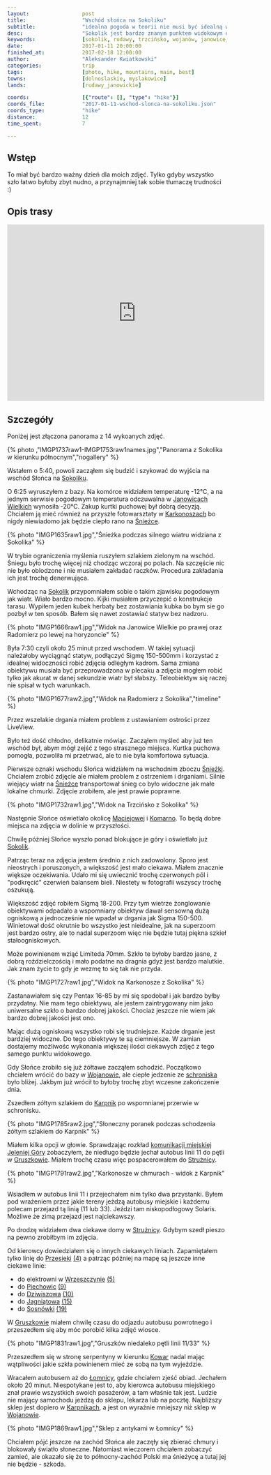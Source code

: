 ```yaml
---
layout:                 post
title:                  "Wschód słońca na Sokoliku"
subtitle:               "idealna pogoda w teorii nie musi być idealną w praktyce, może być zbyt wietrznie"
desc:                   "Sokolik jest bardzo znanym punktem widokowym dla fotografów. Sporo ludzi przychodzi tam robić swoje pierwsze zdjęcia wschodu Słońca i ja nie chciałem być gorszy."
keywords:               [sokolik, rudawy, trzcińsko, wojanów, janowice, janowickie, poranek, wschód, zima, śnieżka, wiatr, wietrznie, gruszków]
date:                   2017-01-11 20:00:00
finished_at:            2017-02-18 12:00:00
author:                 "Aleksander Kwiatkowski"
categories:             trip
tags:                   [photo, hike, mountains, main, best]
towns:                  [dolnoslaskie, myslakowice]
lands:                  [rudawy_janowickie]

coords:                 [{"route": [], "type": "hike"}]
coords_file:            "2017-01-11-wschod-slonca-na-sokoliku.json"
coords_type:            "hike"
distance:               12
time_spent:             7

---
```


[wiki-trzcinsko]: https://pl.wikipedia.org/wiki/Trzci%C5%84sko
[wiki-szklarska]: https://pl.wikipedia.org/wiki/Szklarska_Por%C4%99ba
[wiki-wojanow]: https://pl.wikipedia.org/wiki/Wojan%C3%B3w
[wiki-lomnica]: https://pl.wikipedia.org/wiki/%C5%81omnica_(powiat_jeleniog%C3%B3rski)
[wiki-karkonosze]: https://pl.wikipedia.org/wiki/Karkonosze
[wiki-bobrow]: https://pl.wikipedia.org/wiki/Bobr%C3%B3w_(powiat_jeleniog%C3%B3rski)
[wiki-sokolik]: https://pl.wikipedia.org/wiki/Sokolik
[wiki-janowice-wielkie]: https://pl.wikipedia.org/wiki/Janowice_Wielkie
[wiki-sniezka]: https://pl.wikipedia.org/wiki/%C5%9Anie%C5%BCka
[wiki-maciejowa]: https://pl.wikipedia.org/wiki/Maciejowa_(Jelenia_G%C3%B3ra)
[wiki-komarno]: https://pl.wikipedia.org/wiki/Komarno_(wojew%C3%B3dztwo_dolno%C5%9Bl%C4%85skie)
[wiki-szwajcarka]: https://pl.wikipedia.org/wiki/Schronisko_PTTK_%E2%80%9ESzwajcarka%E2%80%9D
[wiki-jelenia-gora]: https://pl.wikipedia.org/wiki/Jelenia_G%C3%B3ra
[wiki-gruszkow]: https://pl.wikipedia.org/wiki/Gruszk%C3%B3w_(wojew%C3%B3dztwo_dolno%C5%9Bl%C4%85skie)
[wiki-struznica]: https://pl.wikipedia.org/wiki/Stru%C5%BCnica
[wiki-karpniki]: https://pl.wikipedia.org/wiki/Karpniki
[wiki-przesieka]: https://pl.wikipedia.org/wiki/Przesieka_(wojew%C3%B3dztwo_dolno%C5%9Bl%C4%85skie)
[wiki-wrzeszczyn]: https://pl.wikipedia.org/wiki/Wrzeszczyn
[wiki-piechowice]: https://pl.wikipedia.org/wiki/Piechowice
[wiki-dziwiszow]: https://pl.wikipedia.org/wiki/Dziwisz%C3%B3w
[wiki-jagniatow]: https://pl.wikipedia.org/wiki/Jagni%C4%85tk%C3%B3w
[wiki-sosnowka]: https://pl.wikipedia.org/wiki/Sosn%C3%B3wka_(powiat_jeleniog%C3%B3rski)
[wiki-kowary]: https://pl.wikipedia.org/wiki/Kowary

[kom-jelenia]: http://www.mzk.jgora.pl/
[mzk9]: http://www.mzk.jgora.pl/pl/linia/9
[mzk4]: http://www.mzk.jgora.pl/pl/linia/4
[mzk5]: http://www.mzk.jgora.pl/pl/linia/5
[mzk10]: http://www.mzk.jgora.pl/pl/linia/10
[mzk15]: http://www.mzk.jgora.pl/pl/linia/15
[mzk19]: http://www.mzk.jgora.pl/pl/linia/19


Wstęp
-----

To miał być bardzo ważny dzień dla moich zdjęć. Tylko gdyby wszystko szło łatwo
byłoby zbyt nudno, a przynajmniej tak sobie tłumaczę trudności :)

Opis trasy
----------

<iframe height='405' width='590' frameborder='0' allowtransparency='true' scrolling='no' src='https://www.strava.com/activities/833408153/embed/aa907aad26d84e919b96e6147980cd2ae5e83481'></iframe>

Szczegóły
---------



Poniżej jest złączona panorama z 14 wykoanych zdjęć.

{% photo ,"IMGP1737raw1-IMGP1753raw1names.jpg","Panorama z Sokolika w kierunku północnym","nogallery" %}

Wstałem o 5:40, powoli zacząłem się budzić i szykować do wyjścia na
wschód Słońca na [Sokoliku][wiki-sokolik].

O 6:25 wyruszyłem z bazy. Na komórce widziałem temperaturę -12&deg;C, a
na jednym serwisie pogodowym temperatura odczuwalna
w [Janowicach Wielkich][wiki-janowice-wielkie]
wynosiła -20&deg;C. Zakup kurtki puchowej był dobrą decyzją. Chciałem ją mieć również
na przyszłe fotowarsztaty w [Karkonoszach][wiki-karkonosze] bo nigdy niewiadomo
jak będzie ciepło rano na [Śnieżce][wiki-sniezka].

{% photo "IMGP1635raw1.jpg","Śnieżka podczas silnego wiatru widziana z Sokolika" %}

W trybie ograniczenia myślenia ruszyłem szlakiem zielonym na wschód. Śniegu było trochę
więcej niż chodząc wczoraj po polach. Na szczęście nic nie było oblodzone i nie
musiałem zakładać raczków. Procedura zakładania ich jest trochę denerwująca.

Wchodząc na [Sokolik][wiki-sokolik] przypomniałem sobie o takim zjawisku pogodowym
jak wiatr. Wiało bardzo mocno. Kijki musiałem przyczepić o konstrukcje tarasu.
Wypiłem jeden kubek herbaty bez zostawiania kubka bo bym sie go pozbył w ten sposób.
Bałem się nawet zostawiać statyw bez nadzoru.

{% photo "IMGP1666raw1.jpg","Widok na Janowice Wielkie po prawej oraz Radomierz po lewej na horyzoncie" %}

Była 7:30 czyli około 25 minut przed wschodem. W takiej sytuacji należałoby wyciągnąć
statyw, podłączyć Sigmę 150-500mm i korzystać z idealnej widoczności robić
zdjęcia odległym kadrom.
Sama zmiana obiektywu musiała być przeprowadzona w plecaku a zdjęcia mogłem robić
tylko jak akurat w danej sekundzie wiatr był słabszy.
Teleobiektyw się raczej nie spisał w tych warunkach.

{% photo "IMGP1677raw2.jpg","Widok na Radomierz z Sokolika","timeline" %}

Przez wszelakie drgania miałem problem z ustawianiem ostrości przez LiveView.

Było też dość chłodno, delikatnie mówiąc. Zacząłem myśleć aby już ten wschód był,
abym mógł zejść z tego strasznego miejsca. Kurtka puchowa pomogła, pozwoliła mi
przetrwać, ale to nie była komfortowa sytuacja.


Pierwsze oznaki wschodu Słońca widziałem na wschodnim zboczu [Śnieżki][wiki-sniezka].
Chciałem zrobić zdjęcie ale miałem problem z ostrzeniem i drganiami. Silnie wiejący
wiatr na [Śnieżce][wiki-sniezka] transportował śnieg co było widoczne jak małe
lokalne chmurki. Zdjęcie zrobiłem, ale jest prawie poprawne.

{% photo "IMGP1732raw1.jpg","Widok na Trzcińsko z Sokolika" %}


Następnie Słońce oświetlało okolicę [Maciejowej][wiki-maciejowa] i [Komarno][wiki-komarno].
To będą dobre miejsca na zdjęcia w dolinie w przyszłości.

Chwilę później Słońce wyszło ponad blokujące je góry i oświetlało już [Sokolik][wiki-sokolik].

Patrząc teraz na zdjęcia jestem średnio z nich zadowolony. Sporo jest nieostrych i poruszonych,
a większość jest mało ciekawa. Miałem znacznie większe oczekiwania.
Udało mi się uwiecznić trochę czerwonych pól i "podkręcić" czerwień balansem bieli.
Niestety w fotografii wszyscy trochę oszukują.



Większość zdjęć robiłem Sigmą 18-200. Przy tym wietrze żonglowanie obiektywami
odpadało a wspomniany obiektyw dawał sensowną dużą ogniskową a jednocześnie nie
wpadał w drgania jak Sigma 150-500. Winietował dość okrutnie bo wszystko jest
nieidealne, jak na superzoom jest bardzo ostry, ale to nadal superzoom więc
nie będzie tutaj piękna szkieł stałoogniskowych.

Może powinienem wziąć Limiteda 70mm. Szkło te byłoby bardzo jasne, z dobrą
roździelczością i mało podatne na dragnia gdyż jest bardzo malutkie.
Jak znam życie to gdy je wezmę to się tak nie przyda.

{% photo "IMGP1727raw1.jpg","Widok na Karkonosze z Sokolika" %}

Zastanawiałem się czy Pentax 16-85 by mi się spodobał i jak bardzo byłby przydatny.
Nie mam tego obiektywu, ale jestem zaintrygowany nim jako uniwersalne szkło o
bardzo dobrej jakości. Chociaż jeszcze nie wiem jak bardzo dobrej jakości jest ono.

Mając dużą ogniskową wszystko robi się trudniejsze. Każde drganie jest bardziej
widoczne. Do tego obiektywy te są ciemniejsze. W zamian dostajemy możliwośc wykonania
większej ilości ciekawych zdjęć z tego samego punktu widokowego.

Gdy Słońce zrobiło się już żółtawe zacząłem schodzić. Początkowo chciałem wrócić
do bazy w [Wojanowie][wiki-wojanow], ale ciepłe jedzenie ze [schroniska][wiki-szwajcarka]
było bliżej. Jakbym już wrócił to byłoby trochę zbyt wczesne zakończenie dnia.

Zszedłem
zółtym szlakiem do [Karpnik][wiki-karpniki] po wspomnianej przerwie w schronisku.

{% photo "IMGP1785raw2.jpg","Słoneczny poranek podczas schodzenia żółtym szlakiem do Karpnik" %}


Miałem kilka opcji w głowie. Sprawdzając rozkład [komunikacji miejskiej][kom-jelenia]
[Jeleniej Góry][wiki-jelenia-gora] zobaczyłem, że niedługo będzie jechał autobus
linii 11 do pętli w [Gruszkowie][wiki-gruszkow]. Miałem trochę czasu więc
pospacerowałem do [Strużnicy][wiki-struznica].

{% photo "IMGP1791raw2.jpg","Karkonosze w chmurach - widok z Karpnik" %}

Wsiadłem w autobus linii 11 i przejechałem nim tylko dwa przystanki. Byłem
pod wrażeniem przez jakie tereny jeżdzą autobusy miejskie i każdemu polecam przejazd
tą linią (11 lub 33). Jeździ tam niskopodłogowy Solaris.
Możliwe że zimą przejazd jest najciekawszy.

Po drodzę widziałem dwa ciekawe domy w [Strużnicy][wiki-struznica]. Gdybym szedł
pieszo na pewno zrobiłbym im zdjęcia.




Od kierowcy dowiedziałem się o innych ciekawych liniach. Zapamiętałem tylko linię
do [Przesieki][wiki-przesieka] [(4)][mzk4] a patrząc później na mapę są jeszcze inne ciekawe linie:

* do elektrowni w [Wrzeszczynie][wiki-wrzeszczyn] [(5)][mzk5]
* do [Piechowic][wiki-piechowice] [(9)][mzk9]
* do [Dziwiszowa][wiki-dziwiszow] [(10)][mzk10]
* do [Jagniątowa][wiki-jagniatow] [(15)][mzk15]
* do [Sosnówki][wiki-sosnowka] [(19)][mzk19]

W [Gruszkowie][wiki-gruszkow] miałem chwilę czasu do odjazdu autobusu powrotnego i
przeszedłem się aby móc porobić kilka zdjęć wiosce.

{% photo "IMGP1831raw1.jpg","Gruszków niedaleko pętli linii 11/33" %}

Przeszedłem się w stronę serpentyny w kierunku [Kowar][wiki-kowary]
nadal mając wątpliwości jakie szkła powinienem mieć ze sobą
na tym wyjeździe.

Wracałem autobusem aż do [Łomnicy][wiki-lomnica], gdzie chciałem zjeść obiad.
Jechałem około 20 minut. Niespotykane jest to, aby kierowca autobusu miejskiego
znał prawie wszystkich swoich pasażerów, a tam właśnie tak jest. Ludzie nie mający
samochodu jeżdzą do sklepu, lekarza lub na pocztę. Najbliższy sklep jest
dopiero w [Karpnikach][wiki-karpniki], a jest on wyraźnie mniejszy niż sklep w
[Wojanowie][wiki-wojanow].

{% photo "IMGP1869raw1.jpg","Sklep z antykami w Łomnicy" %}

Chciałem pójć jeszcze na zachód Słońca ale zaczęły się zbierać chmury i blokowały
światło słoneczne.
Natomiast wieczorem chciałem zobaczyć zamieć,
ale okazało się że to północny-zachód Polski ma śnieżycę
a tutaj jej nie będzie - szkoda.
